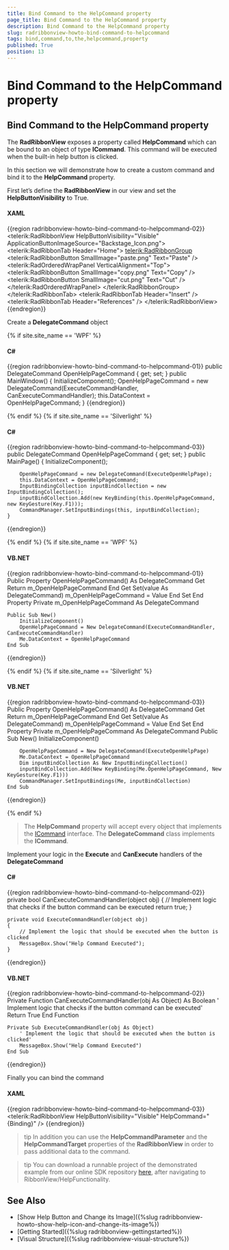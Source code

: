```yaml
---
title: Bind Command to the HelpCommand property
page_title: Bind Command to the HelpCommand property
description: Bind Command to the HelpCommand property
slug: radribbonview-howto-bind-command-to-helpcommand
tags: bind,command,to,the,helpcommand,property
published: True
position: 13
---
```


# Bind Command to the HelpCommand property

## Bind Command to the HelpCommand property

The __RadRibbonView__ exposes a property called __HelpCommand__ which can be bound to an object of type __ICommand__. This command will be executed when the built-in help button is clicked.

In this section we will demonstrate how to create a custom command and bind it to the __HelpCommand__ property.

First let’s define the __RadRibbonView__ in our view and set the __HelpButtonVisibility__ to True.

#### __XAML__
{{region radribbonview-howto-bind-command-to-helpcommand-02}}
	<telerik:RadRibbonView HelpButtonVisibility="Visible" ApplicationButtonImageSource="Backstage_Icon.png">
		<telerik:RadRibbonTab Header="Home">
			<telerik:RadRibbonGroup>
				<telerik:RadRibbonButton SmallImage="paste.png" Text="Paste" />
				<telerik:RadOrderedWrapPanel VerticalAlignment="Top">
				<telerik:RadRibbonButton SmallImage="copy.png" Text="Copy" />
				<telerik:RadRibbonButton SmallImage="cut.png" Text="Cut" />
				</telerik:RadOrderedWrapPanel>
			</telerik:RadRibbonGroup>
		</telerik:RadRibbonTab>
		<telerik:RadRibbonTab Header="Insert" />
		<telerik:RadRibbonTab Header="References" />
	</telerik:RadRibbonView>
{{endregion}}

Create a __DelegateCommand__ object

{% if site.site_name == 'WPF' %}

#### __C#__
{{region radribbonview-howto-bind-command-to-helpcommand-01}}
    public DelegateCommand OpenHelpPageCommand { get; set; }
    public MainWindow()
    {
        InitializeComponent();
        OpenHelpPageCommand = new DelegateCommand(ExecuteCommandHandler, CanExecuteCommandHandler);
        this.DataContext = OpenHelpPageCommand;
    }
{{endregion}}

{% endif %}
{% if site.site_name == 'Silverlight' %}

#### __C#__
{{region radribbonview-howto-bind-command-to-helpcommand-03}}
	public DelegateCommand OpenHelpPageCommand { get; set; }
	public MainPage()
    {
        InitializeComponent(); 
        
        OpenHelpPageCommand = new DelegateCommand(ExecuteOpenHelpPage);
        this.DataContext = OpenHelpPageCommand;
        InputBindingCollection inputBindCollection = new InputBindingCollection();
        inputBindCollection.Add(new KeyBinding(this.OpenHelpPageCommand, new KeyGesture(Key.F1)));
        CommandManager.SetInputBindings(this, inputBindCollection);
    }
{{endregion}}

{% endif %}
{% if site.site_name == 'WPF' %}

#### __VB.NET__
{{region radribbonview-howto-bind-command-to-helpcommand-01}}
    Public Property OpenHelpPageCommand() As DelegateCommand
        Get
            Return m_OpenHelpPageCommand
        End Get
        Set(value As DelegateCommand)
            m_OpenHelpPageCommand = Value
        End Set
    End Property
    Private m_OpenHelpPageCommand As DelegateCommand

    Public Sub New()
        InitializeComponent()
        OpenHelpPageCommand = New DelegateCommand(ExecuteCommandHandler, CanExecuteCommandHandler)
        Me.DataContext = OpenHelpPageCommand
    End Sub
{{endregion}}

{% endif %}
{% if site.site_name == 'Silverlight' %}

#### __VB.NET__
{{region radribbonview-howto-bind-command-to-helpcommand-03}}
    Public Property OpenHelpPageCommand() As DelegateCommand
        Get
            Return m_OpenHelpPageCommand
        End Get
        Set(value As DelegateCommand)
            m_OpenHelpPageCommand = Value
        End Set
    End Property
    Private m_OpenHelpPageCommand As DelegateCommand
    Public Sub New()
        InitializeComponent()

        OpenHelpPageCommand = New DelegateCommand(ExecuteOpenHelpPage)
        Me.DataContext = OpenHelpPageCommand
        Dim inputBindCollection As New InputBindingCollection()
        inputBindCollection.Add(New KeyBinding(Me.OpenHelpPageCommand, New KeyGesture(Key.F1)))
        CommandManager.SetInputBindings(Me, inputBindCollection)
    End Sub
{{endregion}}

{% endif %}

>The __HelpCommand__ property will accept every object that implements the [ICommand](http://msdn.microsoft.com/en-us/library/system.windows.input.icommand(v=vs.110).aspx) interface. The __DelegateCommand__ class implements the __ICommand__.          

Implement your logic in the __Execute__ and __CanExecute__ handlers of the __DelegateCommand__

#### __C#__
{{region radribbonview-howto-bind-command-to-helpcommand-02}}
	private bool CanExecuteCommandHandler(object obj)
	{
	    // Implement logic that checks if the button command can be executed
	    return true;
	}
	
	private void ExecuteCommandHandler(object obj)
	{
	    // Implement the logic that should be executed when the button is clicked
	    MessageBox.Show("Help Command Executed");
	}
{{endregion}}

#### __VB.NET__
{{region radribbonview-howto-bind-command-to-helpcommand-02}}
    Private Function CanExecuteCommandHandler(obj As Object) As Boolean
        ' Implement logic that checks if the button command can be executed'
        Return True
    End Function

    Private Sub ExecuteCommandHandler(obj As Object)
        ' Implement the logic that should be executed when the button is clicked'
        MessageBox.Show("Help Command Executed")
    End Sub
{{endregion}}

Finally you can bind the command

#### __XAML__
{{region radribbonview-howto-bind-command-to-helpcommand-03}}
	<telerik:RadRibbonView HelpButtonVisibility="Visible" HelpCommand="{Binding}" />
{{endregion}}

>tip In addition you can use the __HelpCommandParameter__ and the __HelpCommandTarget__ properties of the __RadRibbonView__ in order to pass additional data to the command.        

>tip You can download a runnable project of the demonstrated example from our online SDK repository [here](https://github.com/telerik/xaml-sdk), after navigating to RibbonView/HelpFunctionality.          

## See Also
 * [Show Help Button and Change its Image]({%slug radribbonview-howto-show-help-icon-and-change-its-image%})
 * [Getting Started]({%slug radribbonview-gettingstarted%})
 * [Visual Structure]({%slug radribbonview-visual-structure%})